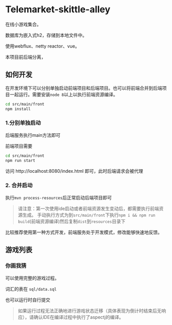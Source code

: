 Telemarket-skittle-alley
===

在线小游戏集合。

数据库为嵌入式h2，存储到本地文件中。

使用webflux、netty reactor、vue。

本项目前后端分离，

## 如何开发

在开发环境下可以分别单独启动前端项目和后端项目。也可以将前端合并到后端项目一起运行。需要安装`node 8`以上以执行前端资源编译。

``` bash
cd src/main/front
npm install
```

### 1.分别单独启动
后端服务执行main方法即可

前端项目需要
``` bash
cd src/main/front
npm run start
```
访问 http://localhost:8080/index.html 即可，此时后端请求会被代理


### 2. 合并启动

执行`mvn process-resources`后正常启动后端项目即可
 
> 请注意：第一次使用ide启动或者前端资源发生变动后，都需要执行前端资源生成。
> 手动执行方式为到`src/main/front`下执行`npm i && npm run build`(前端资源编译)然后复制`dist`到`resources`目录下

比较推荐使用第一种方式开发，前端服务处于开发模式，修改能够快速地反馈。

## 游戏列表

### 你画我猜

可以使用完整的游戏过程。

词汇的表在 `sql/data.sql`

也可以运行时自行提交

> 如果运行过程无法正确地进行游戏状态迁移（具体表现为倒计时结束后无响应），请确认IDE在编译过程中执行了aspectj的编译。


